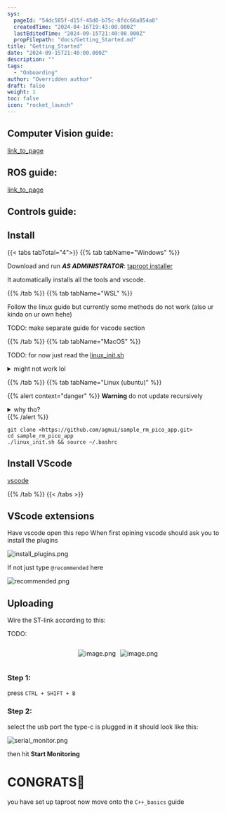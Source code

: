 ```yaml
---
sys:
  pageId: "54dc585f-d15f-45d0-b75c-8fdc66a854a8"
  createdTime: "2024-04-16T19:43:00.000Z"
  lastEditedTime: "2024-09-15T21:40:00.000Z"
  propFilepath: "docs/Getting_Started.md"
title: "Getting_Started"
date: "2024-09-15T21:40:00.000Z"
description: ""
tags:
  - "Onboarding"
author: "Overridden author"
draft: false
weight: 1
toc: false
icon: "rocket_launch"
---
```


## Computer Vision guide:

[link_to_page](86d45bc0-388b-4d26-8848-44f255f73d0e)

## ROS guide:

[link_to_page](3c76c1de-ec8f-46d6-8b0a-294005edc2d5)

## Controls guide:

## Install

{{< tabs tabTotal="4">}}
{{% tab tabName="Windows" %}}

Download and run _**AS ADMINISTRATOR**_: [taproot installer](https://github.com/Thornbots/TeachingFreshies/releases/tag/1.0)

It automatically installs all the tools and vscode.

{{% /tab %}}
{{% tab tabName="WSL" %}}

Follow the linux guide but currently some methods do not work (also ur kinda on ur own hehe)

TODO: make separate guide for vscode section

{{% /tab %}}
{{% tab tabName="MacOS" %}}

TODO: for now just read the [linux_init.sh](https://github.com/agmui/sample_rm_pico_app/blob/main/linux_init.sh)

<details>
<summary>might not work lol</summary>

`brew install libusb pkg-config`

Next install: [vscode](https://code.visualstudio.com/Download)

</details>

{{% /tab %}}
{{% tab tabName="Linux (ubuntu)" %}}

{{% alert context="danger" %}}
**Warning** do not update recursively
<details>
<summary>why tho?</summary>
There are some submodules that may go on for a while (like tinyusb) and I highly
recommend you don't need to get them.
If you want to see what submodules I update just look in `linux_init.sh`
</details>
{{% /alert %}}

```shell
git clone <https://github.com/agmui/sample_rm_pico_app.git>
cd sample_rm_pico_app
./linux_init.sh && source ~/.bashrc
```

## Install VScode

[vscode](https://code.visualstudio.com/Download)

{{% /tab %}}
{{< /tabs >}}

## VScode extensions

Have vscode open this repo
When first opining vscode should ask you to install the plugins

![install_plugins.png](https://prod-files-secure.s3.us-west-2.amazonaws.com/d518164a-d88e-44d1-a4ee-3adb3bd8bce0/89bd30f0-1825-4e77-867b-0a41ce370880/install_plugins.png?X-Amz-Algorithm=AWS4-HMAC-SHA256&X-Amz-Content-Sha256=UNSIGNED-PAYLOAD&X-Amz-Credential=ASIAZI2LB466RKUW77XD%2F20250227%2Fus-west-2%2Fs3%2Faws4_request&X-Amz-Date=20250227T150839Z&X-Amz-Expires=3600&X-Amz-Security-Token=IQoJb3JpZ2luX2VjED8aCXVzLXdlc3QtMiJIMEYCIQD1FxyGsrzzMzXQpEhw0AZsSjoFm2W6VoSUTuU%2FnOOb4AIhAKFYqcDbyOPewvkOedeGtYMsadTW7%2FkTRowmdfY1Her3Kv8DCHgQABoMNjM3NDIzMTgzODA1IgwhvC73tVYxJDV1Jogq3AP2xcvQF4jKBKktLfq8NtGUbtceKsD4AhjGgv5aChCuqiX%2F2ReCINuCcJCXr5q%2BlSpWzfh%2B%2B7n2eEQnUMrUmjlrVccrTNO7eB0TsBWAiOl4o2Jgjj86yXS0dDP2xEpsSxkw4JvsWS7PGDOod1umLYtGorAl7iMsgG5aRhvgI%2BtUNt8ButR99VfcLw0qtei4I1qGiNC6S%2BJ781YZneLmuP%2BtSE8U670gaF22xvwdOk%2FFOBzNR9gSeG9WLsNXYMA627fhMp%2FQsQQYWqgLi3zy2tIGQ21kCAwYWITq6C6fgc0LMt9kOzRUa8gC1sLBzQoEuSlgiIF5f51S%2FwM8W6x48kRH%2BDIAvxxqT6R%2BS02M4qDkUNVVLIMpAiDUXTNuXUMzLlwDoFC%2FGvZEAair4%2FkXaol%2Bsam2DSmiGepsBmdNB51sZm02tcFInbWCcJVvSj2HnjeHaV8hWI3X9ZFMsqYiTgrjINhkzHkkz3SB0lMjH6ZE%2F%2FEGOlm75Q5qiZSlR%2B5%2BZJMTz7lb44yDNcTvEavoyseL1JTia%2BTkKiDfplpGX3nCkaxOsmheSxQvmQD1%2BTOdlx9K2jHJUzLzR8w4zDnvpA2A13XOzlgRBagst6xAlLtCAgAY9%2BUO%2BqW92QXI3jCU7YG%2BBjqkAclIs9eA85QWo%2Blo9ONzxDqhqLERdJH0lhPYse%2BkEpsoCr24ZyOmTR6wKC7k%2Fts26BvZqARyQuyxsO7yKmjvZl7omDnMexU0ISWSP6h%2Ftqpi4dWWEp3YBrXqZ4m6Y3efSVJqhJTcRkm%2FlySVQT7ClESbV5zUD5cn7%2FCJ6G52DrJjnMnkigrx9621t%2BiQpr%2BQIfyxdBQIFmzgDBzz0%2F3i52n6xG%2Bd&X-Amz-Signature=345f9aea241b1d738c65ed28d61499e01d290b2dae01d7ba66daa1179d30e8e2&X-Amz-SignedHeaders=host&x-id=GetObject)

If not just type `@recommended` here  

![recommended.png](https://prod-files-secure.s3.us-west-2.amazonaws.com/d518164a-d88e-44d1-a4ee-3adb3bd8bce0/61e661e9-5d85-4dfc-be0d-8d2097a5e793/recommended.png?X-Amz-Algorithm=AWS4-HMAC-SHA256&X-Amz-Content-Sha256=UNSIGNED-PAYLOAD&X-Amz-Credential=ASIAZI2LB466RKUW77XD%2F20250227%2Fus-west-2%2Fs3%2Faws4_request&X-Amz-Date=20250227T150839Z&X-Amz-Expires=3600&X-Amz-Security-Token=IQoJb3JpZ2luX2VjED8aCXVzLXdlc3QtMiJIMEYCIQD1FxyGsrzzMzXQpEhw0AZsSjoFm2W6VoSUTuU%2FnOOb4AIhAKFYqcDbyOPewvkOedeGtYMsadTW7%2FkTRowmdfY1Her3Kv8DCHgQABoMNjM3NDIzMTgzODA1IgwhvC73tVYxJDV1Jogq3AP2xcvQF4jKBKktLfq8NtGUbtceKsD4AhjGgv5aChCuqiX%2F2ReCINuCcJCXr5q%2BlSpWzfh%2B%2B7n2eEQnUMrUmjlrVccrTNO7eB0TsBWAiOl4o2Jgjj86yXS0dDP2xEpsSxkw4JvsWS7PGDOod1umLYtGorAl7iMsgG5aRhvgI%2BtUNt8ButR99VfcLw0qtei4I1qGiNC6S%2BJ781YZneLmuP%2BtSE8U670gaF22xvwdOk%2FFOBzNR9gSeG9WLsNXYMA627fhMp%2FQsQQYWqgLi3zy2tIGQ21kCAwYWITq6C6fgc0LMt9kOzRUa8gC1sLBzQoEuSlgiIF5f51S%2FwM8W6x48kRH%2BDIAvxxqT6R%2BS02M4qDkUNVVLIMpAiDUXTNuXUMzLlwDoFC%2FGvZEAair4%2FkXaol%2Bsam2DSmiGepsBmdNB51sZm02tcFInbWCcJVvSj2HnjeHaV8hWI3X9ZFMsqYiTgrjINhkzHkkz3SB0lMjH6ZE%2F%2FEGOlm75Q5qiZSlR%2B5%2BZJMTz7lb44yDNcTvEavoyseL1JTia%2BTkKiDfplpGX3nCkaxOsmheSxQvmQD1%2BTOdlx9K2jHJUzLzR8w4zDnvpA2A13XOzlgRBagst6xAlLtCAgAY9%2BUO%2BqW92QXI3jCU7YG%2BBjqkAclIs9eA85QWo%2Blo9ONzxDqhqLERdJH0lhPYse%2BkEpsoCr24ZyOmTR6wKC7k%2Fts26BvZqARyQuyxsO7yKmjvZl7omDnMexU0ISWSP6h%2Ftqpi4dWWEp3YBrXqZ4m6Y3efSVJqhJTcRkm%2FlySVQT7ClESbV5zUD5cn7%2FCJ6G52DrJjnMnkigrx9621t%2BiQpr%2BQIfyxdBQIFmzgDBzz0%2F3i52n6xG%2Bd&X-Amz-Signature=5a2dc89ab8e5e983ab49a015d3e7a2b042b85fe8082c061bebf62fa41a61e210&X-Amz-SignedHeaders=host&x-id=GetObject)

## Uploading

Wire the ST-link according to this:

TODO:

<div style="display: flex;flex-direction: row; column-gap:10px; max-width: 630px;justify-content: center;">
<div>

![image.png](https://prod-files-secure.s3.us-west-2.amazonaws.com/d518164a-d88e-44d1-a4ee-3adb3bd8bce0/210ecb78-1116-4d7b-b9b7-2292f66fa2c2/image.png?X-Amz-Algorithm=AWS4-HMAC-SHA256&X-Amz-Content-Sha256=UNSIGNED-PAYLOAD&X-Amz-Credential=ASIAZI2LB466SBFJIU2B%2F20250227%2Fus-west-2%2Fs3%2Faws4_request&X-Amz-Date=20250227T150842Z&X-Amz-Expires=3600&X-Amz-Security-Token=IQoJb3JpZ2luX2VjED8aCXVzLXdlc3QtMiJIMEYCIQCPJFq3XDyb3il6IJ%2FgXcSTr%2BchmVyPctJ6MU85NHReRwIhALDpoqRwcuVaOi2D90vJGYi3tAlrpyYspAgD5m5rOiyPKv8DCHgQABoMNjM3NDIzMTgzODA1Igxl4O3YZ7A%2BEWJzUHgq3AM6oMEie%2Fi0fYjxVz8nMgKKrCGfvs5nMx9jGyur6ER4vUMsvI38HGZkHPIc60sOXgH0ar5myZeKcj156tuEQ9xqajJ2in%2FEZQDRm8Nd2PtdlPA1GPskZT5sTzaTszCxKl6xwQm4XGudKul3d7RnS5NbvqWCdI97BAroe7mCh0bXKIkXRShqEkp7wnvOWjXznEY7XTFkSspC7pVHLz9WUWA4b9QIcIYkIS42%2BxYNcOpQRFVmOEGcoGTW70sIYuKlEJMzDrjB1RQFIs5II6xCHlm0VQor8U9QjKQzZnrr0sSS2P%2FEMcfgjMj1n%2BYdA6Q%2FjqHC%2Brh3lO3t8l0y7zcRJpp0UqZ4%2FcW2IZdCgqTauo1bL39THUcoorzuZqOkJcNaXJErNk0D0b0UiG%2BiqcZSb7B%2FhxiYtaMIfq4YRyr%2FnrTefclKRJjXMg33JXaShYnk%2BinYpXM%2FuWpCKxJ%2BpYTCp7y1x6TOsu6qcT2%2B4a3Qs3Cxixjgr5ORmMX5H8mQKsRtBIWQG%2BmZtmj1lXcvzvYIxacs0rr%2FRR%2Bmo%2BdRM0HzpDFhptcdi0JsV58j%2BVOOincKgljA5OpyTHFk%2F%2BlB%2FHKw6WK1M3tdfe3ZHu%2FeyJivNVJUlXmNQ4iyx5ZvR4X1lTCA7YG%2BBjqkAWlcMN6BfmUtl%2BarMn5aL1J07pr%2Bqcf9zz20EgC48feiUOiUi5FNKIxLrx3TYXraPfKVkdxKZwCA5sMlXglc%2BRKAmADPeSjiv8ezyXvOJ%2FraIy4UwjgDz5%2BM%2FcwB%2Fh1pYVtQKdH9zt9BPhf4%2FVtsH0OnyHjLedORRxSPF7JXY73OahN6SKWE44cD3DhZcbhFpaRjw5AXtHJ9VSWIQe51TZ1ruqDa&X-Amz-Signature=450d8de728306737c697da5549af25511cd3db2de518a5e3442b569ee73ff58c&X-Amz-SignedHeaders=host&x-id=GetObject)

</div>
<div>

![image.png](https://prod-files-secure.s3.us-west-2.amazonaws.com/d518164a-d88e-44d1-a4ee-3adb3bd8bce0/33a0fd0f-8ca6-4a86-8e09-26e95ded1fff/image.png?X-Amz-Algorithm=AWS4-HMAC-SHA256&X-Amz-Content-Sha256=UNSIGNED-PAYLOAD&X-Amz-Credential=ASIAZI2LB4665RI47XX6%2F20250227%2Fus-west-2%2Fs3%2Faws4_request&X-Amz-Date=20250227T150843Z&X-Amz-Expires=3600&X-Amz-Security-Token=IQoJb3JpZ2luX2VjED8aCXVzLXdlc3QtMiJHMEUCIB21e%2F0k0uFW2yH4ru4L0NlQG4RsdqnR05WEriLE5rQjAiEA6Or6fQCJKVFyeXH10qTaj3%2FU4lDUXxYuW9NsDSUjtPgq%2FwMIeBAAGgw2Mzc0MjMxODM4MDUiDNaL%2FHYTWxEjQn5dLSrcA4BWDV7yV3F2d%2BpqgM4rn%2BESLQQKDf04fb%2BnzTyggsaJI0XkU%2BUntslMfZuae48BABBbJXM7TiVnSTMaIDcE9NYCMgnkzwXLkg28Dz4oreA0fB1hh3Zc%2FvMt71KUuYfHbmyH2Ac5LzJi1UVfohPMz%2FuchU9elknHl82nEIE4Hxv5JYv3s7TYMlpA32V9%2FgO2eGlpqfp5m3O1DkZKi52XmvQue8WZBbgW48k%2Fo0X2WYFCqZ0%2FP%2BL73uaIC%2BhddfsjQPDj3QDlgQhb0RymdIhC%2BQxv3QSh7I06Gmsq8M3XpnveG%2FND39Rx4cgn2IXOtMQLwXqPY1EPRf4W%2FGF%2Felcez1uUypI%2BJlaon6zItNo%2FeYugpuo4dNp00Fjg3jzCKitMkODcM1frbr12O2AtFD%2BI7D5cIk9x3HAUPrlwZW0ZN9rEkugLHcuPiBduALmjDiC27O2%2FdWRNU06w7jQyDKCuPM05vt%2BRC12UIgXDmiPiaOeiNMLx5EVu2NwQjRe%2B0ZYJVZ7f63%2FX6X%2B2ta%2B8m8a6fpdkmXLOuOl1FCKsdHLVhjoSnZ8%2FnCkRN8EZrQolS6hVEb48AAeR2DjQFwjPgS3%2FOM5db%2BFqnR7MDIFjJmoFA01fFlwF2buGswXudSV1MJftgb4GOqUBBh9Ky4OoIpCL%2F%2BjKD2oXihRIa3%2FXcJDLHAnsBOvkmdJAZ%2Fby535WYA2MxOhYKbDPLboLKQWXhdcTN8OPSzx9ocVk11IouuKUz6GJJ7%2BOdP%2FvnNm10WqgXkOhlflwvvRW3OjNMtkJtmxH2fhUsxhC83eeM5Yz6q7D9iJe%2B8O7joiolkJYoZ83xxdfah1P6HthQAM48%2B9yEhAY1EmvPZZPTWL%2FYh7E&X-Amz-Signature=462f887742481856f5ac505c653f0d48645d6dcb6c3e7a0354ec9fe2e14bdf94&X-Amz-SignedHeaders=host&x-id=GetObject)

</div>
</div>

### Step 1:

press `CTRL + SHIFT + B`

### Step 2:

select the usb port the type-c is plugged in it should look like this:

![serial_monitor.png](https://prod-files-secure.s3.us-west-2.amazonaws.com/d518164a-d88e-44d1-a4ee-3adb3bd8bce0/f03f4774-05d4-4393-b6a0-d5efb6d315ab/serial_monitor.png?X-Amz-Algorithm=AWS4-HMAC-SHA256&X-Amz-Content-Sha256=UNSIGNED-PAYLOAD&X-Amz-Credential=ASIAZI2LB466RKUW77XD%2F20250227%2Fus-west-2%2Fs3%2Faws4_request&X-Amz-Date=20250227T150839Z&X-Amz-Expires=3600&X-Amz-Security-Token=IQoJb3JpZ2luX2VjED8aCXVzLXdlc3QtMiJIMEYCIQD1FxyGsrzzMzXQpEhw0AZsSjoFm2W6VoSUTuU%2FnOOb4AIhAKFYqcDbyOPewvkOedeGtYMsadTW7%2FkTRowmdfY1Her3Kv8DCHgQABoMNjM3NDIzMTgzODA1IgwhvC73tVYxJDV1Jogq3AP2xcvQF4jKBKktLfq8NtGUbtceKsD4AhjGgv5aChCuqiX%2F2ReCINuCcJCXr5q%2BlSpWzfh%2B%2B7n2eEQnUMrUmjlrVccrTNO7eB0TsBWAiOl4o2Jgjj86yXS0dDP2xEpsSxkw4JvsWS7PGDOod1umLYtGorAl7iMsgG5aRhvgI%2BtUNt8ButR99VfcLw0qtei4I1qGiNC6S%2BJ781YZneLmuP%2BtSE8U670gaF22xvwdOk%2FFOBzNR9gSeG9WLsNXYMA627fhMp%2FQsQQYWqgLi3zy2tIGQ21kCAwYWITq6C6fgc0LMt9kOzRUa8gC1sLBzQoEuSlgiIF5f51S%2FwM8W6x48kRH%2BDIAvxxqT6R%2BS02M4qDkUNVVLIMpAiDUXTNuXUMzLlwDoFC%2FGvZEAair4%2FkXaol%2Bsam2DSmiGepsBmdNB51sZm02tcFInbWCcJVvSj2HnjeHaV8hWI3X9ZFMsqYiTgrjINhkzHkkz3SB0lMjH6ZE%2F%2FEGOlm75Q5qiZSlR%2B5%2BZJMTz7lb44yDNcTvEavoyseL1JTia%2BTkKiDfplpGX3nCkaxOsmheSxQvmQD1%2BTOdlx9K2jHJUzLzR8w4zDnvpA2A13XOzlgRBagst6xAlLtCAgAY9%2BUO%2BqW92QXI3jCU7YG%2BBjqkAclIs9eA85QWo%2Blo9ONzxDqhqLERdJH0lhPYse%2BkEpsoCr24ZyOmTR6wKC7k%2Fts26BvZqARyQuyxsO7yKmjvZl7omDnMexU0ISWSP6h%2Ftqpi4dWWEp3YBrXqZ4m6Y3efSVJqhJTcRkm%2FlySVQT7ClESbV5zUD5cn7%2FCJ6G52DrJjnMnkigrx9621t%2BiQpr%2BQIfyxdBQIFmzgDBzz0%2F3i52n6xG%2Bd&X-Amz-Signature=6b1419322d8c928f4cf667235b5794d751c1db24d9be2164a5e6a03d85d6d7b7&X-Amz-SignedHeaders=host&x-id=GetObject)

then hit **Start Monitoring**

# CONGRATS🎉

you have set up taproot now move onto the `C++_basics` guide
